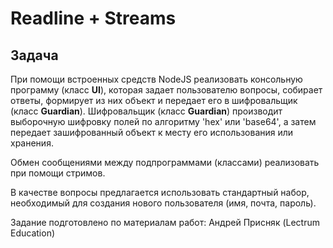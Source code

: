# Readline + Streams


## Задача

При помощи встроенных средств NodeJS реализовать консольную программу (класс **UI**), которая задает пользователю вопросы, собирает ответы, формирует из них объект и передает его в шифровальщик (класс **Guardian**). 
Шифровальщик (класс **Guardian**) производит выборочную шифровку полей по алгоритму 'hex' или 'base64', а затем передает зашифрованный объект к месту его использования или хранения.

Обмен сообщениями между подпрограммами (классами) реализовать при помощи стримов.

В качестве вопросы предлагается использовать стандартный набор, необходимый для создания нового пользователя (имя, почта, пароль).


Задание подготовлено по материалам работ: Андрей Присняк (Lectrum Education)